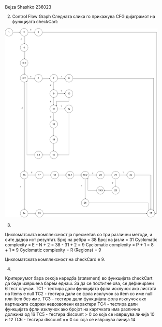 Bejza Shashko 236023

2. Control Flow Graph
Следната слика го прикажува CFG дијаграмот на функцијата checkCart:

![CFG](CFG_LAB2.png)

3.
Цикломатската комплексност ја пресметав со три различни методи, и сите дадоа ист резултат.
Број на ребра = 38
Број на јазли = 31
Cyclomatic complexity = E - N + 2 = 38 - 31 + 2 = 9 
Cyclomatic complexity = P + 1 = 8 + 1 = 9
Cyclomatic complexity = R (Regions) = 9

Цикломатската комплексност на checkCard е 9.


4.
Критериумот бара секоја наредба (statement) во функцијата checkCart да биде извршена барем еднаш. За да се постигне ова, се дефинирани 6 тест случаи.
TC1 - тестира дали функцијата фрла исклучок ако листата на Items е null
TC2 - тестира дали се фрла исклучок за item со име null или item без име.
TC3 - тестира дали функцијата фрла изклучок ако картицката содржи недозволени карактери
TC4 - тестира дали функцијата фрли изклучок ако бројот на картчката има различна должина од 16 
TC5 - тестира discount > 0 со која се извршува линија 10 и 12
TC6 - тестира discount == 0 со која се извршува линија 14

